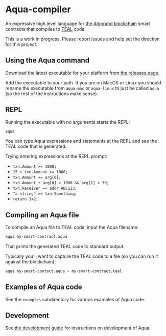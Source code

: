 # Aqua-compiler

An expressive high level language for [the Algorand blockchain](https://en.wikipedia.org/wiki/Algorand) smart contracts that compiles to [TEAL](https://developer.algorand.org/docs/get-details/dapps/avm/teal/specification/) code.

This is a work in progress. Please report issues and help set the direction for this project.

## Using the Aqua command

Download the latest executable for your platform from [the releases page](https://github.com/optio-labs/aqua-compiler/releases).

Add the executable to your path. If you are on MacOS or Linux you should rename the executable from `aqua-mac` or `aqua-linux` to just be called `aqua` (so the rest of the instructions make sense).

## REPL

Running the executable with no arguments starts the REPL:

```bash
aqua
```

You can type Aqua expressions and statements at the REPL and see the TEAL code that is generated.

Trying entering expressions at the REPL prompt:

- `txn.Amount >= 1000;`
- `15 + txn.Amount >= 1000;`
- `txn.Amount <= arg[0];`
- `txn.Amount + arg[0] > 1000 && arg[1] > 30;`
- `txn.Receiver == addr ABC123;`
- `"a string" == txn.Something;`
- `return 1+2;`


## Compiling an Aqua file

To compile an Aqua file to TEAL code, input the Aqua filename:

```bash
aqua my-smart-contract.aqua
```

That prints the generated TEAL code to standard output.

Typically you'll want to capture the TEAL code to a file (so you can run it against the blockchain):

```bash
aqua my-smart-contact.aqua > my-smart-contract.teal
```

## Examples of Aqua code

See the `examples` subdirectory for various examples of Aqua code.


## Development

See [the development guide](docs/DEVELOPMENT.md) for instructions on development of Aqua.